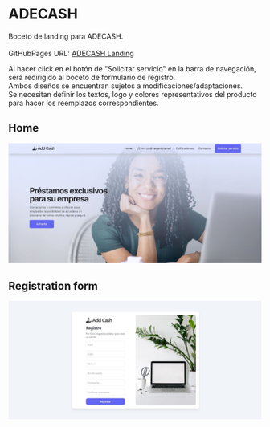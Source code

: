 # ADECASH
Boceto de landing para ADECASH.
<br>
<br>
GitHubPages URL: [ADECASH Landing](https://camilaibarra.github.io/)
<p>Al hacer click en el botón de "Solicitar servicio" en la barra de navegación, será redirigido al boceto de formulario de registro.<br>
Ambos diseños se encuentran sujetos a modificaciones/adaptaciones.<br>
Se necesitan definir los textos, logo y colores representativos del producto para hacer los reemplazos correspondientes.</p>

## Home
![Home](https://raw.githubusercontent.com/CamilaIbarra/camilaibarra.github.io/fe14a219749377cd28d1c71cf2e4bf3acf295881/add-cash-landing.JPG)

## Registration form
![Register](https://raw.githubusercontent.com/CamilaIbarra/camilaibarra.github.io/fe14a219749377cd28d1c71cf2e4bf3acf295881/add-cash-register.JPG)
